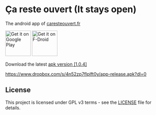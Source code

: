 # Ça reste ouvert (It stays open) 
The android app of [caresteouvert.fr](https://www.caresteouvert.fr/)

[<img src="https://cdn.rawgit.com/steverichey/google-play-badge-svg/master/img/en_get.svg"
     height="80"
     alt="Get it on Google Play">](https://play.google.com/store/apps/details?id=com.transway.caresteouvert)
[<img src="https://fdroid.gitlab.io/artwork/badge/get-it-on.png"
     alt="Get it on F-Droid"
     height="80">](https://f-droid.org/packages/com.transway.caresteouvert/)


Download the latest [apk version [1.0.4]](https://www.dropbox.com/s/4n52zp7flplft0y/app-release.apk?dl=0)

https://www.dropbox.com/s/4n52zp7flplft0y/app-release.apk?dl=0

## License

This project is licensed under GPL v3 terms - see the [LICENSE](LICENSE) file for details.
